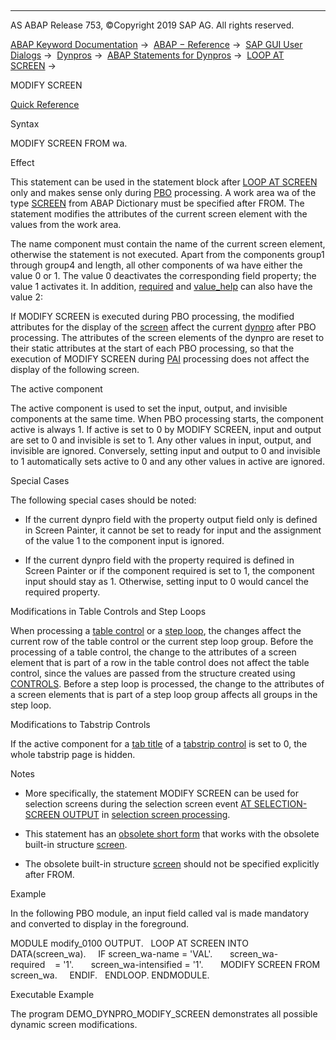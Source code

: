   

* * *

AS ABAP Release 753, ©Copyright 2019 SAP AG. All rights reserved.

[ABAP Keyword Documentation](javascript:call_link\('abenabap.htm'\)) →  [ABAP − Reference](javascript:call_link\('abenabap_reference.htm'\)) →  [SAP GUI User Dialogs](javascript:call_link\('abenabap_screens.htm'\)) →  [Dynpros](javascript:call_link\('abenabap_dynpros.htm'\)) →  [ABAP Statements for Dynpros](javascript:call_link\('abenabap_dynpros_abap_statements.htm'\)) →  [LOOP AT SCREEN](javascript:call_link\('abaploop_at_screen.htm'\)) → 

MODIFY SCREEN

[Quick Reference](javascript:call_link\('abapmodify_screen_shortref.htm'\))

Syntax

MODIFY SCREEN FROM wa.

Effect

This statement can be used in the statement block after [LOOP AT SCREEN](javascript:call_link\('abaploop_at_screen.htm'\)) only and makes sense only during [PBO](javascript:call_link\('abenpbo_glosry.htm'\) "Glossary Entry") processing. A work area wa of the type [SCREEN](javascript:call_link\('abenscreen.htm'\)) from ABAP Dictionary must be specified after FROM. The statement modifies the attributes of the current screen element with the values from the work area.

The name component must contain the name of the current screen element, otherwise the statement is not executed. Apart from the components group1 through group4 and length, all other components of wa have either the value 0 or 1. The value 0 deactivates the corresponding field property; the value 1 activates it. In addition, [required](javascript:call_link\('abenscreen.htm'\)) and [value\_help](javascript:call_link\('abenscreen.htm'\)) can also have the value 2:

If MODIFY SCREEN is executed during PBO processing, the modified attributes for the display of the [screen](javascript:call_link\('abenscreen_glosry.htm'\) "Glossary Entry") affect the current [dynpro](javascript:call_link\('abendynpro_glosry.htm'\) "Glossary Entry") after PBO processing. The attributes of the screen elements of the dynpro are reset to their static attributes at the start of each PBO processing, so that the execution of MODIFY SCREEN during [PAI](javascript:call_link\('abenpai_glosry.htm'\) "Glossary Entry") processing does not affect the display of the following screen.

The active component

The active component is used to set the input, output, and invisible components at the same time. When PBO processing starts, the component active is always 1. If active is set to 0 by MODIFY SCREEN, input and output are set to 0 and invisible is set to 1. Any other values in input, output, and invisible are ignored. Conversely, setting input and output to 0 and invisible to 1 automatically sets active to 0 and any other values in active are ignored.

Special Cases

The following special cases should be noted:

-   If the current dynpro field with the property output field only is defined in Screen Painter, it cannot be set to ready for input and the assignment of the value 1 to the component input is ignored.
    
-   If the current dynpro field with the property required is defined in Screen Painter or if the component required is set to 1, the component input should stay as 1. Otherwise, setting input to 0 would cancel the required property.
    

Modifications in Table Controls and Step Loops

When processing a [table control](javascript:call_link\('abentable_control_glosry.htm'\) "Glossary Entry") or a [step loop](javascript:call_link\('abenstep_loop_glosry.htm'\) "Glossary Entry"), the changes affect the current row of the table control or the current step loop group. Before the processing of a table control, the change to the attributes of a screen element that is part of a row in the table control does not affect the table control, since the values are passed from the structure created using [CONTROLS](javascript:call_link\('abapcontrols.htm'\)). Before a step loop is processed, the change to the attributes of a screen elements that is part of a step loop group affects all groups in the step loop.

Modifications to Tabstrip Controls

If the active component for a [tab title](javascript:call_link\('abentab_title_glosry.htm'\) "Glossary Entry") of a [tabstrip control](javascript:call_link\('abentabstrip_control_glosry.htm'\) "Glossary Entry") is set to 0, the whole tabstrip page is hidden.

Notes

-   More specifically, the statement MODIFY SCREEN can be used for selection screens during the selection screen event [AT SELECTION-SCREEN OUTPUT](javascript:call_link\('abapat_selection-screen_events.htm'\)) in [selection screen processing](javascript:call_link\('abenselection_screen_events.htm'\)).
    
-   This statement has an [obsolete short form](javascript:call_link\('abenmodify_screen_obsolete.htm'\)) that works with the obsolete built-in structure [screen](javascript:call_link\('abenscreen_structure_obsolete.htm'\)).
    
-   The obsolete built-in structure [screen](javascript:call_link\('abenscreen_structure_obsolete.htm'\)) should not be specified explicitly after FROM.
    

Example

In the following PBO module, an input field called val is made mandatory and converted to display in the foreground.

MODULE modify\_0100 OUTPUT.
  LOOP AT SCREEN INTO DATA(screen\_wa).
    IF screen\_wa-name = 'VAL'.
      screen\_wa-required    = '1'.
      screen\_wa-intensified = '1'.
      MODIFY SCREEN FROM screen\_wa.
    ENDIF.
  ENDLOOP.
ENDMODULE.

Executable Example

The program DEMO\_DYNPRO\_MODIFY\_SCREEN demonstrates all possible dynamic screen modifications.